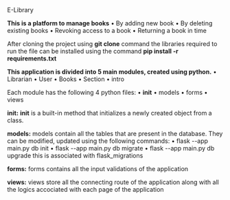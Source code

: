 E - L i b r a r y

**This is a platform to manage books**
• By adding new book
• By deleting existing books
• Revoking access to a book 
• Returning a book in time

After cloning the project using **git clone** command the libraries required to run the file can be installed using the command 
**pip install -r requirements.txt**

**This application is divided into 5 main modules, created using python.**
• Librarian              • User
• Books                  • Section
• intro

Each module has the following 4 python files:
• __init__               • models
• forms                  • views

**__init__:**
__init__ is a built-in method that initializes a newly created object from a class.

**models:**
models contain all the tables that are present in the database.
They can be modified, updated using the following commands:
• flask --app main.py db init
• flask --app main.py db migrate
• flask --app main.py db upgrade
this is associated with flask_migrations

**forms:**
forms contains all the input validations of the application

**views:**
views store all the connecting route of the application along with all the logics accociated with each page of the application


